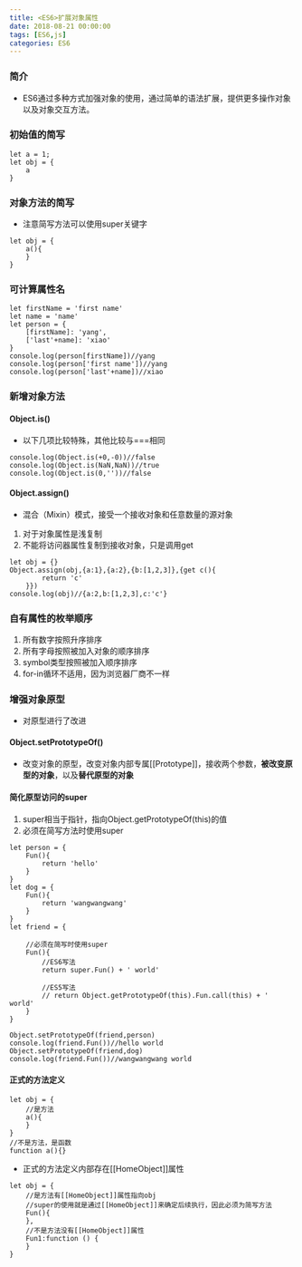 ```yaml
---
title: <ES6>扩展对象属性
date: 2018-08-21 00:00:00
tags: [ES6,js]
categories: ES6
---
```


### 简介

- ES6通过多种方式加强对象的使用，通过简单的语法扩展，提供更多操作对象以及对象交互方法。

### 初始值的简写

```
let a = 1;
let obj = {
    a
}
```

### 对象方法的简写

- 注意简写方法可以使用super关键字

```
let obj = {
    a(){
    }
}
```

### 可计算属性名

```
let firstName = 'first name'
let name = 'name'
let person = {
    [firstName]: 'yang',
    ['last'+name]: 'xiao'
}
console.log(person[firstName])//yang
console.log(person['first name'])//yang
console.log(person['last'+name])//xiao
```

### 新增对象方法

#### Object.is()

- 以下几项比较特殊，其他比较与===相同

```
console.log(Object.is(+0,-0))//false
console.log(Object.is(NaN,NaN))//true
console.log(Object.is(0,''))//false
```

#### Object.assign()

- 混合（Mixin）模式，接受一个接收对象和任意数量的源对象

1. 对于对象属性是浅复制
2. 不能将访问器属性复制到接收对象，只是调用get

```
let obj = {}
Object.assign(obj,{a:1},{a:2},{b:[1,2,3]},{get c(){
        return 'c'
    }})
console.log(obj)//{a:2,b:[1,2,3],c:'c'}
```

### 自有属性的枚举顺序

1. 所有数字按照升序排序
2. 所有字母按照被加入对象的顺序排序
3. symbol类型按照被加入顺序排序
4. for-in循环不适用，因为浏览器厂商不一样

### 增强对象原型

- 对原型进行了改进

#### Object.setPrototypeOf()

- 改变对象的原型，改变对象内部专属[[Prototype]]，接收两个参数，**被改变原型的对象**，以及**替代原型的对象**

#### 简化原型访问的super

1. super相当于指针，指向Object.getPrototypeOf(this)的值
2. 必须在简写方法时使用super

```
let person = {
    Fun(){
        return 'hello'
    }
}
let dog = {
    Fun(){
        return 'wangwangwang'
    }
}
let friend = {

    //必须在简写时使用super
    Fun(){
        //ES6写法
        return super.Fun() + ' world'

        //ES5写法
        // return Object.getPrototypeOf(this).Fun.call(this) + ' world'
    }
}

Object.setPrototypeOf(friend,person)
console.log(friend.Fun())//hello world
Object.setPrototypeOf(friend,dog)
console.log(friend.Fun())//wangwangwang world
```

#### 正式的方法定义

```
let obj = {
    //是方法
    a(){
    }
}
//不是方法，是函数
function a(){}
```

- 正式的方法定义内部存在[[HomeObject]]属性

```
let obj = {
    //是方法有[[HomeObject]]属性指向obj
    //super的使用就是通过[[HomeObject]]来确定后续执行，因此必须为简写方法
    Fun(){
    },
    //不是方法没有[[HomeObject]]属性
    Fun1:function () {
    }
}
```
